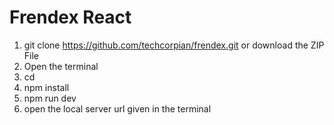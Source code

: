 # Frendex React

1. git clone https://github.com/techcorpian/frendex.git or download the ZIP File
2. Open the terminal
3. cd <folder name>
4. npm install
5. npm run dev
6. open the local server url given in the terminal
